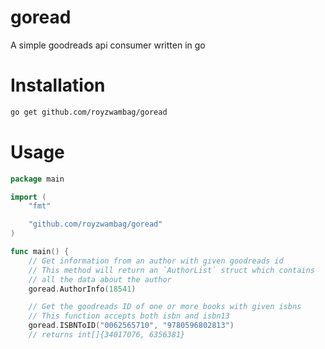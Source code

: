 # goread
A simple goodreads api consumer written in go

# Installation

```sh
go get github.com/royzwambag/goread
```

# Usage

```go
package main

import (
    "fmt"

    "github.com/royzwambag/goread"
)

func main() {
    // Get information from an author with given goodreads id
    // This method will return an `AuthorList` struct which contains
    // all the data about the author
    goread.AuthorInfo(18541)

    // Get the goodreads ID of one or more books with given isbns
    // This function accepts both isbn and isbn13
    goread.ISBNToID("0062565710", "9780596802813")
    // returns int[]{34017076, 6356381}

```